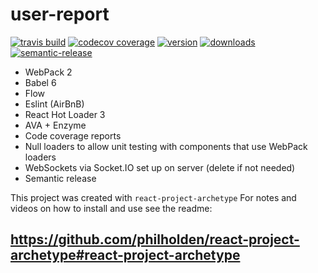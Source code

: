 # user-report

[![travis build](https://img.shields.io/travis/NCR-CoDE/user-report.svg?style=flat-square)](https://travis-ci.org/NCR-CoDE/user-report)
[![codecov coverage](https://img.shields.io/codecov/c/github/NCR-CoDE/user-report.svg?style=flat-square)](https://codecov.io/github/NCR-CoDE/user-report)
[![version](https://img.shields.io/npm/v/@NCR-CoDE/user-report.svg?style=flat-square)](http://npm.im/@NCR-CoDE/user-report)
[![downloads](https://img.shields.io/npm/dm/@NCR-CoDE/user-report.svg?style=flat-square)](http://npm-stat.com/charts.html?package=@NCR-CoDE/user-report&from=2015-08-01)
[![semantic-release](https://img.shields.io/badge/%20%20%F0%9F%93%A6%F0%9F%9A%80-semantic--release-e10079.svg?style=flat-square)](https://github.com/semantic-release/semantic-release)

* WebPack 2
* Babel 6
* Flow
* Eslint (AirBnB)
* React Hot Loader 3
* AVA + Enzyme
* Code coverage reports
* Null loaders to allow unit testing with components that use WebPack loaders
* WebSockets via Socket.IO set up on server (delete if not needed)
* Semantic release

This project was created with `react-project-archetype` For notes and videos on how to install and use see the readme:

## https://github.com/philholden/react-project-archetype#react-project-archetype
